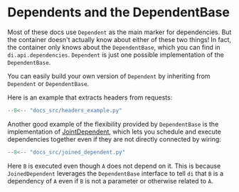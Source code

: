 # Dependents and the DependentBase

Most of these docs use `Dependent` as the main marker for dependencies.
But the container doesn't actually know about either of these two things!
In fact, the container only knows about the `DependentBase`, which you can find in `di.api.dependencies`.
`Dependent` is just one possible implementation of the `DependentBase`.

You can easily build your own version of `Dependent` by inheriting from `Dependent` or `DependentBase`.

Here is an example that extracts headers from requests:

```python
--8<-- "docs_src/headers_example.py"
```

Another good example of the flexibility provided by `DependentBase` is the implementation of [JointDependent], which lets you schedule and execute dependencies together even if they are not directly connected by wiring:

```python
--8<-- "docs_src/joined_dependent.py"
```

Here `B` is executed even though `A` does not depend on it.
This is because `JoinedDependent` leverages the `DependentBase` interface to tell `di` that `B` is a dependency of `A` even if `B` is not a parameter or otherwise related to `A`.

[Solving docs]: solving.md
[JointDependent]: https://github.com/adriangb/di/blob/b7398fbdf30213c1acb94b423bb4f2e2badd0fdd/di/dependent.py#L194-L218
